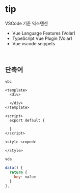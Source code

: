 # tip

VSCode 기준 익스텐션

- Vue Language Features (Volar)
- TypeScript Vue Plugin (Volar)
- Vue vscode snippets 

<br/>

## 단축어

`vbc`

```vue
<template>
  <div>

  </div>
</template>

<script>
  export default {
    
  }
</script>

<style scoped>

</style>
```

`vda`

```js
data() {
  return {
    key: value
  }
},
```

